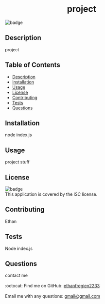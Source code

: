 
<h1 align="center">project</h1>

![badge](https://img.shields.io/badge/license-ISC-brightgreen)<br />

## Description
project
## Table of Contents
- [Description](#description)
- [Installation](#installation)
- [Usage](#usage)
- [License](#license)
- [Contributing](#contributing)
- [Tests](#tests)
- [Questions](#questions)
## Installation
node index.js
## Usage
project stuff
## License
![badge](https://img.shields.io/badge/license-ISC-brightgreen)
<br />
This application is covered by the ISC license. 
## Contributing
Ethan
## Tests
Node index.js
## Questions
contact me<br />
<br />
:octocat: Find me on GitHub: [ethanfregien2233](https://github.com/ethanfregien2233)<br />
<br />
Email me with any questions: gmail@gmail.com<br /><br />
  